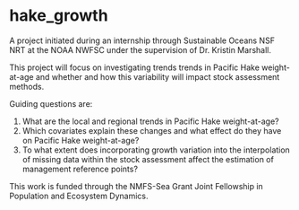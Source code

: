 # hake_growth

A project initiated during an internship through Sustainable Oceans NSF NRT at the NOAA NWFSC under the supervision of Dr. Kristin Marshall.

This project will focus on investigating trends trends in Pacific Hake weight-at-age and whether and how this variability will impact stock assessment methods.

Guiding questions are:
1) What are the local and regional trends in Pacific Hake weight-at-age?
2) Which covariates explain these changes and what effect do they have on Pacific Hake weight-at-age?
3) To what extent does incorporating growth variation into the interpolation of missing data within the stock assessment affect the estimation of management reference points?

This work is funded through the NMFS-Sea Grant Joint Fellowship in Population and Ecosystem Dynamics.
